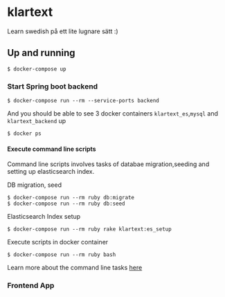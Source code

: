 # klartext
Learn swedish på ett lite lugnare sätt :)

## Up and running ##

    $ docker-compose up

### Start Spring boot backend ###

    $ docker-compose run --rm --service-ports backend

And you should be able to see 3 docker containers `klartext_es`,`mysql` and `klartext_backend` up

    $ docker ps
    
#### Execute command line scripts ####

Command line scripts involves tasks of databae migration,seeding and setting up elasticsearch index.

DB migration, seed

    $ docker-compose run --rm ruby db:migrate
    $ docker-compose run --rm ruby db:seed

Elasticsearch Index setup

    $ docker-compose run --rm ruby rake klartext:es_setup

Execute scripts in docker container
    
    $ docker-compose run --rm ruby bash
    
Learn more about the command line tasks [here](https://github.com/chuan-su/klartext/tree/master/ruby-scripts)

### Frontend App ###
    
        

    

    
    

